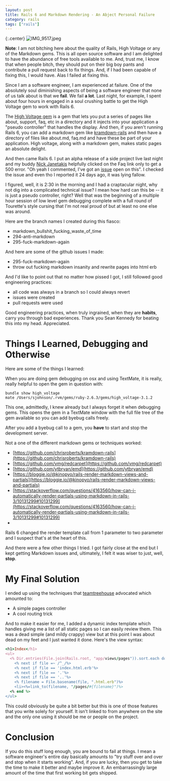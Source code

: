```yaml
---
layout: post
title: Rails 6 and Markdown Rendering - An Abject Personal Failure
category: rails
tags: ["rails"]
---
```

{:.center}
![IMG_9517.jpeg](/blog/assets/IMG_9517.jpeg)

**Note**: I am not bitching here about the quality of Rails, High Voltage or any of the Markdown gems.  This is all open source software and I am delighted to have the abundance of free tools available to me.  And, trust me, I know that when people bitch, they should put on their big boy pants and contribute a pull request back to fix things.  And, if I had been capable of fixing this, I would have.  Alas I failed at fixing this.

Since I am a software engineer, I am experienced at failure.  One of the absolutely soul diminishing aspects of being a software engineer that none of us talk about is that we **fail**.  We fail **a lot**.  Last night, for example, I spent about four hours in engaged in a soul crushing battle to get the High Voltage gem to work with Rails 6.

The [High Voltage gem](https://github.com/thoughtbot/high_voltage) is a gem that lets you put a series of pages like about, support, faq, etc in a directory and it injects into your application a "pseudo controller" that handles the display.  And then, if you aren't running Rails 6, you can add a markdown gem like [kramdown-rails](https://github.com/chrisroberts/kramdown-rails) and then have a directory of files like about.md, faq.md and have these be part of your application.  High voltage, along with a markdown gem, makes static pages an absolute delight.

And then came Rails 6.  I put an alpha release of a side project live last night and my buddy [Nick Janetakis](https://nickjanetakis.com/blog/) helpfully clicked on the Faq link only to get a 500 error.  "Oh yeah I commented, I've got an [issue](https://github.com/thoughtbot/high_voltage/issues/289) open on this".  I checked the issue and even tho I reported it 24 days ago, it was lying fallow.  

I figured, well, it is 2:30 in the morning and I had a craptacular night, why not dig into a complicated technical issue?  I mean how hard can this be -- it is just a pseudo controller, right?  Well that was the beginning of a multiple hour session of low level gem debugging complete with a full round of Tourette's style cursing that I'm not real proud of but at least no one else was around.  

Here are the branch names I created during this fiasco:

* markdown_bullshit_fucking_waste_of_time
* 294-anti-markdown
* 295-fuck-markdown-again

And here are some of the github issues I made:

* 295-fuck-markdown-again
* throw out fucking markdown insanity and rewrite pages into html erb

And I'd like to point out that no matter how pissed I got, I still followed good engineering practices:

* all code was always in a branch so I could always revert
* issues were created
* pull requests were used

Good engineering practices, when truly ingrained, when they are **habits**, carry you through bad experiences.  Thank you Sean Kennedy for beating this into my head.  Appreciated.

# Things I Learned, Debugging and Otherwise

Here are some of the things I learned:

When you are doing gem debugging on osx and using TextMate, it is really, really helpful to open the gem in question with:

    bundle show high_voltage
    mate /Users/sjohnson/.rvm/gems/ruby-2.6.3/gems/high_voltage-3.1.2 

This one, admittedly, I knew already but I always forget it when debugging gems.  This opens the gem in a TextMate window with the full file tree of the gem available so you can add byebug calls freely.

After you add a byebug call to a gem, you **have** to start and stop the development server.

Not a one of the different markdown gems or techniques worked:

* [https://github.com/chrisroberts/kramdown-rails](https://github.com/chrisroberts/kramdown-rails)
* [https://github.com/vmg/redcarpet](https://github.com/vmg/redcarpet)
* [https://github.com/ytbryan/emd](https://github.com/ytbryan/emd)
* [https://bloggie.io/@kinopyo/rails-render-markdown-views-and-partials](https://bloggie.io/@kinopyo/rails-render-markdown-views-and-partials)
* [https://stackoverflow.com/questions/4163560/how-can-i-automatically-render-partials-using-markdown-in-rails-3/10131299#10131299](https://stackoverflow.com/questions/4163560/how-can-i-automatically-render-partials-using-markdown-in-rails-3/10131299#10131299)
* 

Rails 6 changed the render template call from 1 parameter to two parameter and I suspect that's at the heart of this.

And there were a few other things I tried.  I got fairly close at the end but I kept getting Markdown issues and, ultimately, I felt it was wiser to just, well, **stop**.

# My Final Solution

I ended up using the techniques that [teamtreehouse](https://blog.teamtreehouse.com/static-pages-ruby-rails) advocated which amounted to:

* A simple pages controller
* A cool routing trick 

And to make it easier for me, I added a dynamic index template which handles giving me a list of all static pages so I can easily review them. This was a dead simple (and mildy crappy) view but at this point I was about dead on my feet and I just wanted it done.  Here's the view syntax:

```ruby
<h1>Index</h1>
<ul>
  <% Dir.entries(File.join(Rails.root, "app/views/pages")).sort.each do |file| %>
    <% next if file =~ /^_/%>
    <% next if file == 'index.html.erb'%>
    <% next if file == '.'%>
    <% next if file == '..'%>
    <% filename = File.basename(file, ".html.erb")%>
    <li><%=link_to(filename, "/pages/#{filename}")%>
  <% end %>
</ul>
```

This could obviously be quite a bit better but this is one of those features that you write solely for yourself.  It isn't linked to from anywhere on the site and the only one using it should be me or people on the project. 

# Conclusion

If you do this stuff long enough, you are bound to fail at things.  I mean a software engineer's entire day basically amounts to "try stuff over and over and stop when it starts working". And, if you are lucky, then you get to take the time to make it better and maybe improve it.  An embarrassingly large amount of the time that first working bit gets shipped.
